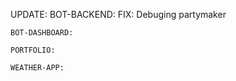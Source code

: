 UPDATE:
    BOT-BACKEND:
      FIX: Debuging partymaker

    BOT-DASHBOARD:

    PORTFOLIO:

    WEATHER-APP:
